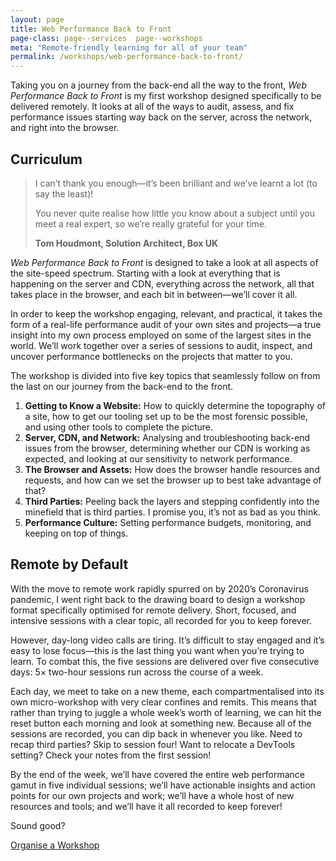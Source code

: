 ```yaml
---
layout: page
title: Web Performance Back to Front
page-class: page--services  page--workshops
meta: "Remote-friendly learning for all of your team"
permalink: /workshops/web-performance-back-to-front/
---
```


Taking you on a journey from the back-end all the way to the front, <cite>Web
Performance Back to Front</cite> is my first workshop designed specifically to
be delivered remotely. It looks at all of the ways to audit, assess, and fix
performance issues starting way back on the server, across the network, and
right into the browser.

## Curriculum

<blockquote class="pull-quote  pull-quote--context-alt" id="quote:tom-houdmont">
  <p>I can’t thank you enough—it’s been brilliant and we’ve learnt a lot (to say the least)!</p>
  <p>You never quite realise how little you know about a subject until you meet a real expert, so we’re really grateful for your time.</p>
  <b class="source pull-quote__source">Tom Houdmont, Solution Architect, Box UK</b>
</blockquote>

<cite>Web Performance Back to Front</cite> is designed to take a look at all
aspects of the site-speed spectrum. Starting with a look at everything that is
happening on the server and CDN, everything across the network, all that takes
place in the browser, and each bit in between—we’ll cover it all.

In order to keep the workshop engaging, relevant, and practical, it takes the
form of a real-life performance audit of your own sites and projects—a true
insight into my own process employed on some of the largest sites in the world.
We’ll work together over a series of sessions to audit, inspect, and uncover
performance bottlenecks on the projects that matter to you.

The workshop is divided into five key topics that seamlessly follow on from the
last on our journey from the back-end to the front.

1. **Getting to Know a Website:** How to quickly determine the topography of
   a site, how to get our tooling set up to be the most forensic possible, and
   using other tools to complete the picture.
2. **Server, CDN, and Network:** Analysing and troubleshooting back-end issues
   from the browser, determining whether our CDN is working as expected, and
   looking at our sensitivity to network performance.
3. **The Browser and Assets:** How does the browser handle resources and
   requests, and how can we set the browser up to best take advantage of that?
4. **Third Parties:** Peeling back the layers and stepping confidently into the
   minefield that is third parties. I promise you, it’s not as bad as you think.
5. **Performance Culture:** Setting performance budgets, monitoring, and keeping
   on top of things.

## Remote by Default

With the move to remote work rapidly spurred on by 2020’s Coronavirus pandemic,
I went right back to the drawing board to design a workshop format specifically
optimised for remote delivery. Short, focused, and intensive sessions with
a clear topic, all recorded for you to keep forever.

However, day-long video calls are tiring. It’s difficult to stay engaged and
it’s easy to lose focus—this is the last thing you want when you’re trying to
learn. To combat this, the five sessions are delivered over five consecutive
days: 5× two-hour sessions run across the course of a week.

Each day, we meet to take on a new theme, each compartmentalised into its own
micro-workshop with very clear confines and remits. This means that rather than
trying to juggle a whole week’s worth of learning, we can hit the reset button
each morning and look at something new. Because all of the sessions are
recorded, you can dip back in whenever you like. Need to recap third parties?
Skip to session four! Want to relocate a DevTools setting? Check your notes from
the first session!

By the end of the week, we’ll have covered the entire web performance gamut in
five individual sessions; we’ll have actionable insights and action points for
our own projects and work; we’ll have a whole host of new resources and tools;
and we’ll have it all recorded to keep forever!

Sound good?

<a href="/contact/" class="btn  btn--full">Organise a Workshop</a>
